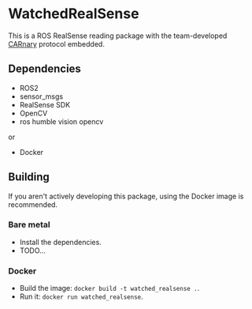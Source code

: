 # WatchedRealSense

This is a ROS RealSense reading package with the team-developed [CARnary](https://github.com/FSLART/CARnary_lib.git) protocol embedded.

## Dependencies
- ROS2
- sensor_msgs
- RealSense SDK
- OpenCV
- ros humble vision opencv

or

- Docker

## Building

If you aren't actively developing this package, using the Docker image is recommended.

### Bare metal
- Install the dependencies.
- TODO...

### Docker

- Build the image: `docker build -t watched_realsense .`.
- Run it: `docker run watched_realsense`.
